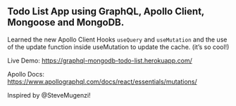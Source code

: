 ## Todo List App using GraphQL, Apollo Client, Mongoose and MongoDB.

Learned the new Apollo Client Hooks `useQuery` and `useMutation` and the use of the update function inside useMutation to update the cache. (it’s so cool!)

Live Demo: https://graphql-mongodb-todo-list.herokuapp.com/

Apollo Docs: https://www.apollographql.com/docs/react/essentials/mutations/

Inspired by @SteveMugenzi!